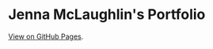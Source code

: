 # Jenna McLaughlin's Portfolio

[View on GitHub Pages](https://jennagmclaughlin.github.io/Portfolio/).
